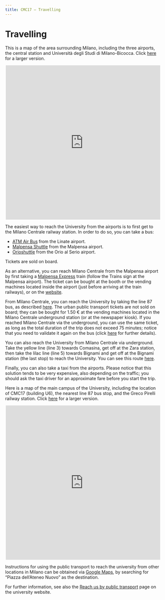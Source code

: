 ```yaml
---
title: CMC17 – Travelling
---
```


Travelling
==========

This is a map of the area surrounding Milano, including the three airports, the central station and Università degli Studi di Milano-Bicocca. Click [here](http://maps.google.com/maps/ms?f=q&source=embed&hl=en&geocode=&doflg=ptk&ie=UTF8&hq=&hnear=University+of+Milan+Bicocca,+20126+Milan,+Lombardy,+Italy&msa=0&msid=115184234348334996933.00049760d5439646faafb&ll=45.577523,9.214783&spn=0.922778,1.757813&z=9) for a larger version.

<p style="text-align: center"><iframe width="500" height="500" frameborder="0" scrolling="no" marginheight="0" marginwidth="0" src="http://maps.google.com/maps/ms?f=q&amp;source=s_q&amp;hl=en&amp;geocode=&amp;doflg=ptk&amp;ie=UTF8&amp;hq=&amp;hnear=University+of+Milan+Bicocca,+20126+Milan,+Lombardy,+Italy&amp;msa=0&amp;msid=115184234348334996933.00049760d5439646faafb&amp;ll=45.577523,9.214783&amp;spn=0.922778,1.757813&amp;z=9&amp;output=embed"></iframe></p>

The easiest way to reach the University from the airports is to first get to the Milano Centrale railway station. In order to do so, you can take a bus:

* [ATM Air Bus](http://www.atm.it/en/AltriServizi/Trasporto/Pages/airbus.aspx) from the Linate airport.
* [Malpensa Shuttle](http://www.malpensashuttle.it/e-index2.php) from the Malpensa airport.
* [Orioshuttle](http://www.orioshuttle.com/_eng/) from the Orio al Serio airport.

Tickets are sold on board.

As an alternative, you can reach Milano Centrale from the Malpensa airport by first taking a [Malpensa Express](http://www.malpensaexpress.it/en/) train (follow the Trains sign at the Malpensa airport). The ticket can be bought at the booth or the vending machines located inside the airport (just before arriving at the train railways), or on the [website](http://www.malpensaexpress.it/en/).

From Milano Centrale, you can reach the University by taking the line 87 bus, as described [here](https://goo.gl/maps/iS1H6FyfnM92). The urban public transport tickets are not sold on board; they can be bought for 1.50 € at the vending machines located in the Milano Centrale underground station (or at the newspaper kiosk). If you reached Milano Centrale via the underground, you can use the same ticket, as long as the total duration of the trip does not exceed 75 minutes; notice that you need to validate it again on the bus (click [here](http://www.atm.it/en/ViaggiaConNoi/Biglietti/Pages/Tipologie.aspx) for further details).

You can also reach the University from Milano Centrale via underground. Take the yellow line (line 3) towards Comasina, get off at the Zara station, then take the lilac line (line 5) towards Bignami and get off at the Bignami station (the last stop) to reach the University. You can see this route [here](https://goo.gl/maps/n3sfzHLbKE12).

Finally, you can also take a taxi from the airports. Please notice that this solution tends to be very expensive, also depending on the traffic; you should ask the taxi driver for an approximate fare before you start the trip.

Here is a map of the main campus of the University, including the location of CMC17 (building U6), the nearest line 87 bus stop, and the Greco Pirelli railway station. Click [here](http://maps.google.com/maps/ms?ie=UTF8&hl=en&source=embed&msa=0&msid=115184234348334996933.00048f84bf4fe6da84356&ll=45.516031,9.213839&spn=0.007217,0.013733&z=16) for a larger version.

<p style="text-align: center"><iframe width="500" height="500" frameborder="0" scrolling="no" marginheight="0" marginwidth="0" src="http://maps.google.com/maps/ms?ie=UTF8&amp;hl=en&amp;source=embed&amp;msa=0&amp;msid=115184234348334996933.00048f84bf4fe6da84356&amp;ll=45.516031,9.213839&amp;spn=0.007217,0.013733&amp;z=16&amp;output=embed"></iframe></p>

Instructions for using the public transport to reach the university from other locations in Milano can be obtained via [Google Maps](https://maps.google.com/), by searching for “Piazza dell’Ateneo Nuovo” as the destination.

For further information, see also the [Reach us by public transport](http://www.unimib.it/go/6108044203512065963) page on the university website.
